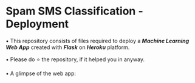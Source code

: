 # Spam SMS Classification - Deployment


• This repository consists of files required to deploy a ___Machine Learning Web App___ created with ___Flask___ on ___Heroku___ platform.



• Please do ⭐ the repository, if it helped you in anyway.

• A glimpse of the web app:

